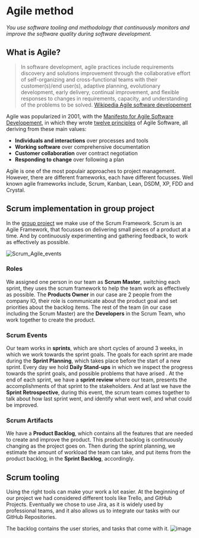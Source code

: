 # Agile method 
*You use software tooling and methodology that continuously monitors and improve the software quality during software development.*

## What is Agile?
> In software development, agile practices include requirements discovery and solutions improvement through the collaborative effort of self-organizing and cross-functional teams with their customer(s)/end user(s), adaptive planning, evolutionary development, early delivery, continual improvement, and flexible responses to changes in requirements, capacity, and understanding of the problems to be solved. [Wikipedia Agile software developement](https://en.wikipedia.org/wiki/Agile_software_development)

Agile was popularized in 2001, with the [Manifesto for Agile Software Developement](https://agilemanifesto.org/), in which they wrote [twelve principles](https://agilemanifesto.org/principles.html) of Agile Software, all deriving from these main values:
- **Individuals and interactions** over processes and tools
- **Working software** over comprehensive documentation
- **Customer collaboration** over contract negotiation
- **Responding to change** over following a plan

Agile is one of the most populair approaches to project management. However, there are different frameworks, each have different focusses. Well known agile frameworks include, Scrum, Kanban, Lean, DSDM, XP, FDD and Crystal. 

## Scrum implementation in group project
In the [group project](https://github.com/IOGPS3) we make use of the Scrum Framework.
Scrum is an Agile Framework, that focusses on delivering small pieces of a product at a time. And by continuously experimenting and gathering feedback, to work as effectively as possible.

![Scrum_Agile_events](https://user-images.githubusercontent.com/93530655/199485983-0eb100f4-52b6-47c5-a6d5-b3159a58967f.png)



### Roles
We assigned one person in our team as **Scrum Master**, switching each sprint, they uses the scrum framework to help the team work as effectively as possible.
The **Products Owner** in our case are 2 people from the company IO, their role is communicate about the product goal and set priorities about the backlog items.
The rest of the team (in our case including the Scrum Master) are the **Developers** in the Scrum Team, who work together to create the product.

### Scrum Events
Our team works in **sprints**, which are short cycles of around 3 weeks, in which we work towards the sprint goals.
The goals for each sprint are made during the **Sprint Planning**, which takes place before the start of a new sprint.
Every day we hold **Daily Stand-ups** in which we inspect the progress towards the sprint goals, and possible problems that have arised .
At the end of each sprint, we have a **sprint review** where our team, presents the accomplishments of that sprint to the stakeholders.
And at last we have the **Sprint Retrospective**, during this event, the scrum team comes together to talk about how last sprint went, and identify what went well, and what could be improved.

### Scrum Artifacts
We have a **Product Backlog**, which contains all the features that are needed to create and improve the product.
This product backlog is continuously changing as the project goes on. Then during the sprint planning, we estimate the amount of workload the team can take, and put items from the product backlog, in the **Sprint Backlog**, accordingly.

## Scrum tooling
Using the right tools can make your work a lot easier. At the beginning of our project we had considered different tools like Trello, and GitHub Projects.
Eventually we chose to use Jira, as it is widely used by professional teams, and it also allows us to integrate our tasks with our GitHub Repositories.

The backlog contains the user stories, and tasks that come with it.
![image]()
